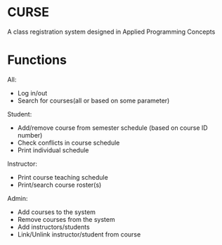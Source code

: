 # CURSE
A class registration system designed in Applied Programming Concepts

# Functions
All:
- Log in/out
- Search for courses(all or based on some parameter)

Student:
- Add/remove course from semester schedule (based on course ID number)
- Check conflicts in course schedule
- Print individual schedule

Instructor:
- Print course teaching schedule
- Print/search course roster(s)

Admin:
- Add courses to the system
- Remove courses from the system
- Add instructors/students
- Link/Unlink instructor/student from course
